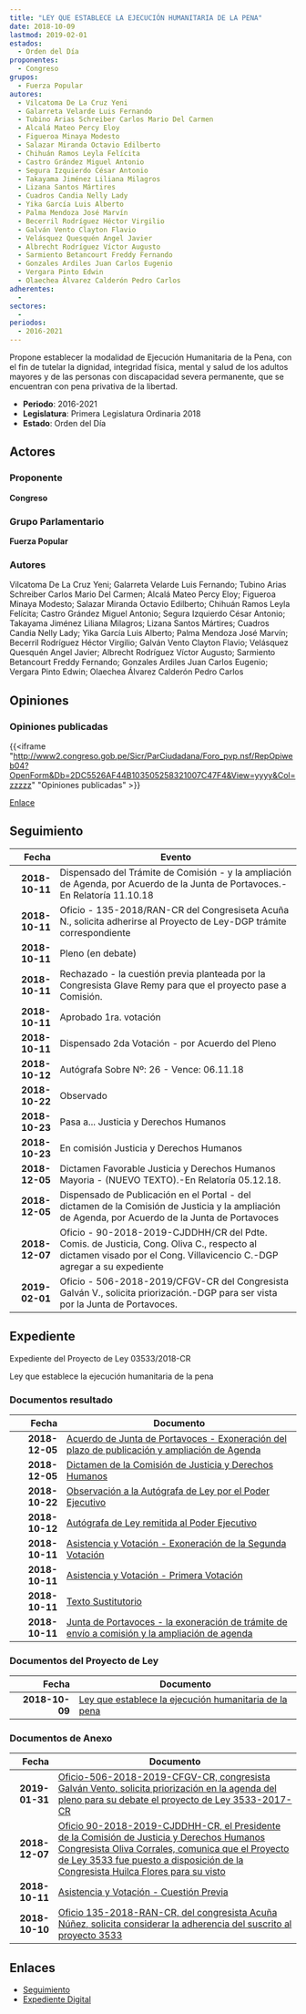 ```yaml
---
title: "LEY QUE ESTABLECE LA EJECUCIÓN HUMANITARIA DE LA PENA"
date: 2018-10-09
lastmod: 2019-02-01
estados: 
  - Orden del Día
proponentes: 
  - Congreso
grupos: 
  - Fuerza Popular
autores: 
  - Vilcatoma De La Cruz Yeni
  - Galarreta Velarde Luis Fernando
  - Tubino Arias Schreiber Carlos Mario Del Carmen
  - Alcalá Mateo Percy Eloy
  - Figueroa Minaya Modesto
  - Salazar Miranda Octavio Edilberto
  - Chihuán Ramos Leyla Felícita
  - Castro Grández Miguel Antonio
  - Segura Izquierdo César Antonio
  - Takayama Jiménez Liliana Milagros
  - Lizana Santos Mártires
  - Cuadros Candia Nelly Lady
  - Yika García Luis Alberto
  - Palma Mendoza José Marvín
  - Becerril Rodríguez Héctor Virgilio
  - Galván Vento Clayton Flavio
  - Velásquez Quesquén Angel Javier
  - Albrecht Rodríguez Víctor Augusto
  - Sarmiento Betancourt Freddy Fernando
  - Gonzales Ardiles Juan Carlos Eugenio
  - Vergara Pinto Edwin
  - Olaechea Álvarez Calderón Pedro Carlos
adherentes: 
  - 
sectores: 
  - 
periodos: 
  - 2016-2021
---
```


Propone establecer la modalidad de Ejecución Humanitaria de la Pena, con el fin de tutelar la dignidad, integridad física, mental y salud de los adultos mayores y de las personas con discapacidad severa permanente, que se encuentran con pena privativa de la libertad.

- **Periodo**: 2016-2021
- **Legislatura**: Primera Legislatura Ordinaria 2018
- **Estado**: Orden del Día

## Actores

### Proponente

**Congreso**

### Grupo Parlamentario

**Fuerza Popular**

### Autores

Vilcatoma De La Cruz Yeni; Galarreta Velarde Luis Fernando; Tubino Arias Schreiber Carlos Mario Del Carmen; Alcalá Mateo Percy Eloy; Figueroa Minaya Modesto; Salazar Miranda Octavio Edilberto; Chihuán Ramos Leyla Felícita; Castro Grández Miguel Antonio; Segura Izquierdo César Antonio; Takayama Jiménez Liliana Milagros; Lizana Santos Mártires; Cuadros Candia Nelly Lady; Yika García Luis Alberto; Palma Mendoza José Marvín; Becerril Rodríguez Héctor Virgilio; Galván Vento Clayton Flavio; Velásquez Quesquén Angel Javier; Albrecht Rodríguez Víctor Augusto; Sarmiento Betancourt Freddy Fernando; Gonzales Ardiles Juan Carlos Eugenio; Vergara Pinto Edwin; Olaechea Álvarez Calderón Pedro Carlos


## Opiniones

### Opiniones publicadas

{{<iframe "http://www2.congreso.gob.pe/Sicr/ParCiudadana/Foro_pvp.nsf/RepOpiweb04?OpenForm&Db=2DC5526AF44B103505258321007C47F4&View=yyyy&Col=zzzzz" "Opiniones publicadas" >}}

[Enlace](http://www2.congreso.gob.pe/Sicr/ParCiudadana/Foro_pvp.nsf/RepOpiweb04?OpenForm&Db=2DC5526AF44B103505258321007C47F4&View=yyyy&Col=zzzzz)

## Seguimiento

| Fecha | Evento |
|------:|--------|
| **2018-10-11** | Dispensado del Trámite de Comisión - y la ampliación de Agenda, por Acuerdo de la Junta de Portavoces.-En Relatoría 11.10.18|
| **2018-10-11** | Oficio - 135-2018/RAN-CR del Congresiseta Acuña N., solicita adherirse al Proyecto de Ley-DGP trámite correspondiente|
| **2018-10-11** | Pleno (en debate)|
| **2018-10-11** | Rechazado - la cuestión previa planteada por la Congresista Glave Remy para que el proyecto pase a Comisión.|
| **2018-10-11** | Aprobado 1ra. votación|
| **2018-10-11** | Dispensado 2da Votación - por Acuerdo del Pleno|
| **2018-10-12** | Autógrafa Sobre Nº: 26 - Vence: 06.11.18|
| **2018-10-22** | Observado|
| **2018-10-23** | Pasa a... Justicia y Derechos Humanos|
| **2018-10-23** | En comisión Justicia y Derechos Humanos|
| **2018-12-05** | Dictamen Favorable Justicia y Derechos Humanos Mayoria - (NUEVO TEXTO).-En Relatoría 05.12.18.|
| **2018-12-05** | Dispensado de Publicación en el Portal - del dictamen de la Comisión de Justicia y la ampliación de Agenda, por Acuerdo de la Junta de Portavoces|
| **2018-12-07** | Oficio - 90-2018-2019-CJDDHH/CR del Pdte. Comis. de Justicia, Cong. Oliva C., respecto al dictamen visado por el Cong. Villavicencio C.-DGP agregar a su expediente|
| **2019-02-01** | Oficio - 506-2018-2019/CFGV-CR del Congresista Galván V., solicita priorización.-DGP para ser vista por la Junta de Portavoces.|


## Expediente

Expediente del Proyecto de Ley 03533/2018-CR

Ley que establece la ejecución humanitaria de la pena


### Documentos resultado

| Fecha | Documento |
|------:|--------|
| **2018-12-05** | [Acuerdo de Junta de Portavoces - Exoneración del plazo de publicación y ampliación de Agenda](http://www.leyes.congreso.gob.pe/Documentos/2016_2021/Acuerdos/Junta_Portavoces/AJP0353320181205.pdf) |
| **2018-12-05** | [Dictamen de la Comisión de Justicia y Derechos Humanos](http://www.leyes.congreso.gob.pe/Documentos/2016_2021/Dictamenes/Proyectos_de_Ley/03533DC15MAY20181205.pdf) |
| **2018-10-22** | [Observación a la Autógrafa de Ley por el Poder Ejecutivo](http://www.leyes.congreso.gob.pe/Documentos/2016_2021/Observacion_a_la_Autografa/OBAU0353320181022.pdf) |
| **2018-10-12** | [Autógrafa de Ley remitida al Poder Ejecutivo](http://www.leyes.congreso.gob.pe/Documentos/2016_2021/Autografas/Ley_y_de_Resolucion_Legislativa/AU0353320181012.pdf) |
| **2018-10-11** | [Asistencia y Votación - Exoneración de la Segunda Votación](http://www.leyes.congreso.gob.pe/Documentos/2016_2021/Asistencia_y_Votacion/Proyectos_de_Ley/Exoneracion_de_Segunda_Votacion/ESV0353320181011.pdf) |
| **2018-10-11** | [Asistencia y Votación - Primera Votación](http://www.leyes.congreso.gob.pe/Documentos/2016_2021/Asistencia_y_Votacion/Proyectos_de_Ley/AV0353320181011.pdf) |
| **2018-10-11** | [Texto Sustitutorio](http://www.leyes.congreso.gob.pe/Documentos/2016_2021/Texto_Sustitutorio/Proyectos_de_Ley/TS0353320181011.pdf) |
| **2018-10-11** | [Junta de Portavoces - la exoneración de trámite de envío a comisión y la ampliación de agenda](http://www.leyes.congreso.gob.pe/Documentos/2016_2021/Acuerdos/Junta_Portavoces/AJP0353320181011....pdf) |

### Documentos del Proyecto de Ley

| Fecha | Documento |
|------:|--------|
| **2018-10-09** | [Ley que establece la ejecución humanitaria de la pena](http://www.leyes.congreso.gob.pe/Documentos/2016_2021/Proyectos_de_Ley_y_de_Resoluciones_Legislativas/PL0353320181009.pdf) |

### Documentos de Anexo

| Fecha | Documento |
|------:|--------|
| **2019-01-31** | [Oficio-506-2018-2019-CFGV-CR, congresista Galván Vento, solicita priorización en la agenda del pleno para su debate el proyecto de Ley 3533-2017-CR](http://www.leyes.congreso.gob.pe/Documentos/2016_2021/Oficios/Congresistas/OFICIO-506-2018-2019-CFGV-CR.pdf) |
| **2018-12-07** | [Oficio 90-2018-2019-CJDDHH-CR, el Presidente de la Comisión de Justicia y Derechos Humanos Congresista Oliva Corrales, comunica que el Proyecto de Ley 3533 fue puesto a disposición de la Congresista Huilca Flores para su visto](http://www.leyes.congreso.gob.pe/Documentos/2016_2021/Oficios/Comisiones_Ordinarias/OFICIO-90-2018-2019-CJDDHH-CR.pdf) |
| **2018-10-11** | [Asistencia y Votación - Cuestión Previa](http://www.leyes.congreso.gob.pe/Documentos/2016_2021/Asistencia_y_Votacion/Proyectos_de_Ley/AVCP0353320181011.pdf) |
| **2018-10-10** | [Oficio 135-2018-RAN-CR, del congresista Acuña Núñez, solicita considerar la adherencia del suscrito al proyecto 3533](http://www.leyes.congreso.gob.pe/Documentos/2016_2021/Oficios/Congresistas/OFICIO-135-2018-RAN-CR.pdf) |

## Enlaces 

- [Seguimiento](http://www2.congreso.gob.pe/Sicr/TraDocEstProc/CLProLey2016.nsf/f7fff46988ca05b1052578e100829cc7/628adfc05cee67b105258321007dc2c2?OpenDocument)
- [Expediente Digital](http://www2.congreso.gob.pe/Sicr/TraDocEstProc/CLProLey2016.nsf/f7fff46988ca05b1052578e100829cc7/628adfc05cee67b105258321007dc2c2?OpenDocument&Click=05257FB7005EB655.eb71d0cf91d8294e05256cdf006b5706/$Body/0.1C6C)

